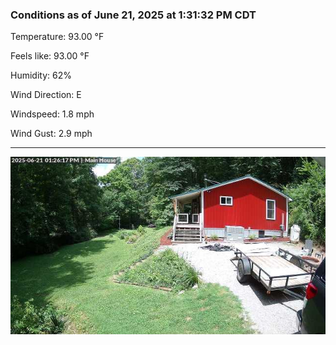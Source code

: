 ### Conditions as of June 21, 2025 at 1:31:32 PM CDT 

Temperature: 93.00 &deg;F

Feels like: 93.00 &deg;F

Humidity: 62%

Wind Direction: E

Windspeed: 1.8 mph

Wind Gust: 2.9 mph

---

<img src="./images/latest.jpeg"/>

